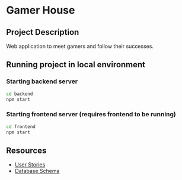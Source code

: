 # Gamer House

## Project Description

Web application to meet gamers and follow their successes.

## Running project in local environment

### Starting backend server

```bash
cd backend
npm start
```

### Starting frontend server (requires frontend to be running)

```bash
cd frontend
npm start
```

## Resources

- [User Stories](https://docs.google.com/spreadsheets/d/16Oj10vBy4AdB6lwuBvA5ExFyu7PDKx5F8DWnPCn8lkg/edit#gid=0)
- [Database Schema](https://app.diagrams.net/#G1PIpe9xEIkhJdaz7QzsfN0GY_9YQs10gi)
